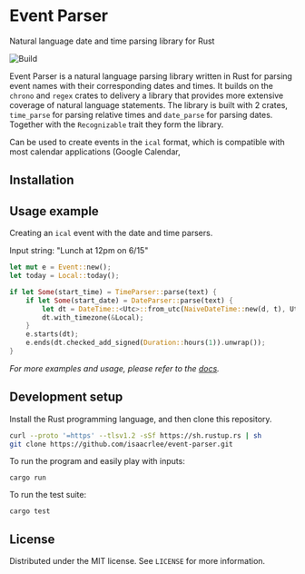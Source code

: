 # Event Parser
Natural language date and time parsing library for Rust

![Build](https://github.com/isaacrlee/event-parser/workflows/Build/badge.svg)

Event Parser is a natural language parsing library written in Rust for parsing event names with their corresponding dates and times. It builds on the `chrono` and `regex` crates to delivery a library that provides more extensive coverage of natural language statements. The library is built with 2 crates, `time_parse` for parsing relative times and `date_parse` for parsing dates. Together with the `Recognizable` trait they form the library. 

Can be used to create events in the `ical` format, which is compatible with most calendar applications (Google Calendar, 

## Installation

## Usage example

Creating an `ical` event with the date and time parsers.

Input string: "Lunch at 12pm on 6/15"
```rust
let mut e = Event::new();
let today = Local::today();

if let Some(start_time) = TimeParser::parse(text) {
    if let Some(start_date) = DateParser::parse(text) {
        let dt = DateTime::<Utc>::from_utc(NaiveDateTime::new(d, t), Utc);
        dt.with_timezone(&Local);
    }
    e.starts(dt);
    e.ends(dt.checked_add_signed(Duration::hours(1)).unwrap());
}
```

_For more examples and usage, please refer to the [docs](docs)._

## Development setup

Install the Rust programming language, and then clone this repository.

```sh
curl --proto '=https' --tlsv1.2 -sSf https://sh.rustup.rs | sh
git clone https://github.com/isaacrlee/event-parser.git
```

To run the program and easily play with inputs:

```
cargo run
```

To run the test suite:
```
cargo test
```

## License

Distributed under the MIT license. See ``LICENSE`` for more information.
